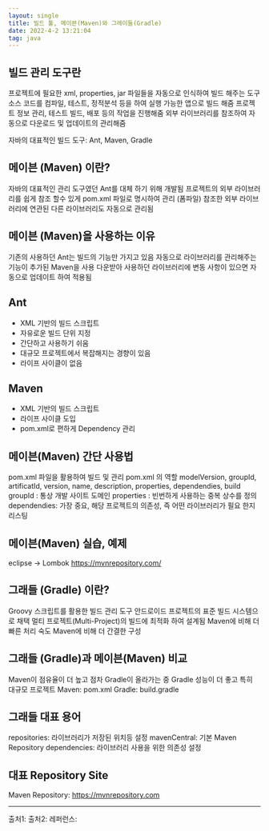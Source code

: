 ```yaml
---
layout: single
title: 빌드 툴, 메이븐(Maven)와 그레이들(Gradle)
date: 2022-4-2 13:21:04
tag: java
---
```


## 빌드 관리 도구란
프로젝트에 필요한 xml, properties, jar 파일들을 자동으로 인식하여 빌드 해주는 도구
소스 코드를 컴파일, 테스트, 정적분석 등을 하여 실행 가능한 앱으로 빌드 해줌
프로젝트 정보 관리, 테스트 빌드, 배포 등의 작업을 진행해줌
외부 라이브러리를 참조하여 자동으로 다운로드 및 업데이트의 관리해줌

자바의 대표적인 빌드 도구: Ant, Maven, Gradle

## 메이븐 (Maven) 이란?
자바의 대표적인 관리 도구였던 Ant를 대체 하기 위해 개발됨
프로젝트의 외부 라이브러리를 쉽게 참조 할수 있게 pom.xml 파일로 명시하여 관리 (폼파일)
참조한 외부 라이브러리에 연관된 다른 라이브러리도 자동으로 관리됨

## 메이븐 (Maven)을 사용하는 이유
기존의 사용하던 Ant는 빌드의 기능만 가지고 있음
자동으로 라이브러리를 관리해주는 기능이 추가된 Maven을 사용
다운받아 사용하던 라이브러리에 변동 사항이 있으면 자동으로 업데이트 하여 적용됨

## Ant
+ XML 기반의 빌드 스크립트
+ 자유로운 빌드 단위 지정
+ 간단하고 사용하기 쉬움
+ 대규모 프로젝트에서 복잡해지는 경향이 있음
+ 라이프 사이클이 없음

## Maven
+ XML 기반의 빌드 스크립트
+ 라이프 사이클 도입
+ pom.xml로 편하게 Dependency 관리

## 메이븐(Maven) 간단 사용법
pom.xml 파일을 활용하여 빌드 및 관리
pom.xml 의 역할
modelVersion, groupId, artificatId, version, name, description, properties, dependendies, build
groupId : 통상 개발 사이트 도메인
properties : 빈번하게 사용하는 중복 상수를 정의
dependendies: 가장 중요, 해당 프로젝트의 의존성, 즉 어떤 라이브러리가 필요 한지 리스팅

## 메이븐(Maven) 실습, 예제
eclipse -> Lombok
https://mvnrepository.com/

## 그래들 (Gradle) 이란?
Groovy 스크립트를 활용한 빌드 관리 도구
안드로이드 프로젝트의 표준 빌드 시스템으로 채택
멀티 프로젝트(Multi-Project)의 빌드에 최적화 하여 설계됨
Maven에 비해 더 빠른 처리 숙도
Maven에 비해 더 간결한 구성

## 그래들 (Gradle)과 메이븐(Maven) 비교
Maven이 점유율이 더 높고 점차 Gradle이 올라가는 중
Gradle 성능이 더 좋고 특히 대규모 프로젝트
Maven: pom.xml  Gradle: build.gradle

## 그래들 대표 용어 
repositories: 라이브러리가 저장된 위치등 설정
mavenCentral: 기본 Maven Repository
dependencies: 라이브러리 사용을 위한 의존성 설정

## 대표 Repository Site
Maven Repository: https://mvnrepository.com

<hr/>
출처1: <https://www.youtube.com/watch?v=3Jp9kGDb01g>
출처2: <https://www.youtube.com/channel/UCLxPNvxa9D-3UIdocAJUxfQ>
레퍼런스: <https://kwonnam.pe.kr/wiki/gradle>
